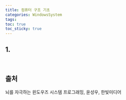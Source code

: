 ```yaml
---
title: 컴퓨터 구조 기초
categories: WindowsSystem
tags: 
toc: true
toc_sticky: true
---
```

## **1.**

<br/>

## **출처**

뇌를 자극하는 윈도우즈 시스템 프로그래밍, 윤성우, 한빛미디어
